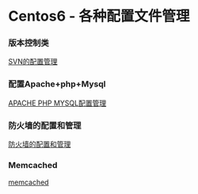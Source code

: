 # Centos6 - 各种配置文件管理

### 版本控制类

[SVN的配置管理](https://github.com/peterfzh/Centos6-Config/blob/master/Conf/%E9%85%8D%E7%BD%AESVN.md)

### 配置Apache+php+Mysql
[APACHE PHP MYSQL配置管理](https://github.com/peterfzh/Centos6-Config/blob/master/Conf/%E9%85%8D%E7%BD%AEApache%2Bphp%2BMysql.md)


### 防火墙的配置和管理
[防火墙的配置和管理](https://github.com/peterfzh/Centos6-Config/blob/master/Conf/Centos/%E9%98%B2%E7%81%AB%E5%A2%99%E7%9A%84%E6%93%8D%E4%BD%9C%E7%AE%A1%E7%90%86.md)

### Memcached
[memcached](https://github.com/peterfzh/Centos6-Config/blob/master/Conf/Memcache/centos6%20yum%E5%AE%89%E8%A3%85memcached%E5%8F%8Aphp%20memcache%E6%89%A9%E5%B1%95.md)
